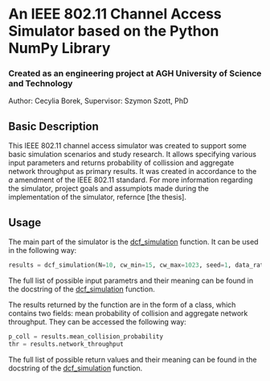 # An IEEE 802.11 Channel Access Simulator based on the Python NumPy Library

### Created as an engineering project at AGH University of Science and Technology

Author: Cecylia Borek, Supervisor: Szymon Szott, PhD

## Basic Description

This IEEE 802.11 channel access simulator was created to support some basic simulation scenarios and study research. It allows specifying various input parameters and returns probability of collission and aggregate network throughput as primary results. It was created in accordance to the *a* amendment of the IEEE 802.11 standard. For more information regarding the simulator, project goals and assumpiots made during the implementation of the simulator, refernce [the thesis].

## Usage

The main part of the simulator is the [dcf_simulation](https://github.com/cecyliaborek/DCF-NumPy-simulation/blob/master/simulation.py) function. It can be used in the following way:
```python
results = dcf_simulation(N=10, cw_min=15, cw_max=1023, seed=1, data_rate=54, control_rate=24, mac_payload=1500)
```
The full list of possible input parametrs and their meaning can be found in the docstring of the [dcf_simulation](https://github.com/cecyliaborek/DCF-NumPy-simulation/blob/master/simulation.py) function.

The results returned by the function are in the form of a class, which contains two fields: mean probability of collision and aggregate network throughput. They can be accessed the following way:

```python
p_coll = results.mean_collision_probability
thr = results.network_throughput
```
The full list of possible return values and their meaning can be found in the docstring of the [dcf_simulation](https://github.com/cecyliaborek/DCF-NumPy-simulation/blob/master/simulation.py) function.
